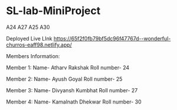 # SL-lab-MiniProject
A24 A27 A25 A30

Deployed Live LInk
https://65f2f0fb79bf5dc96f47767d--wonderful-churros-eaff98.netlify.app/

Members Information: 

Member 1: 
Name- Atharv Rakshak 
Roll number- 24


Member 2: 
Name- Ayush Goyal 
Roll number- 25


Member 3: 
Name- Divyansh Kumbhat 
Roll number- 27


Member 4: 
Name- Kamalnath Dhekwar 
Roll number- 30
